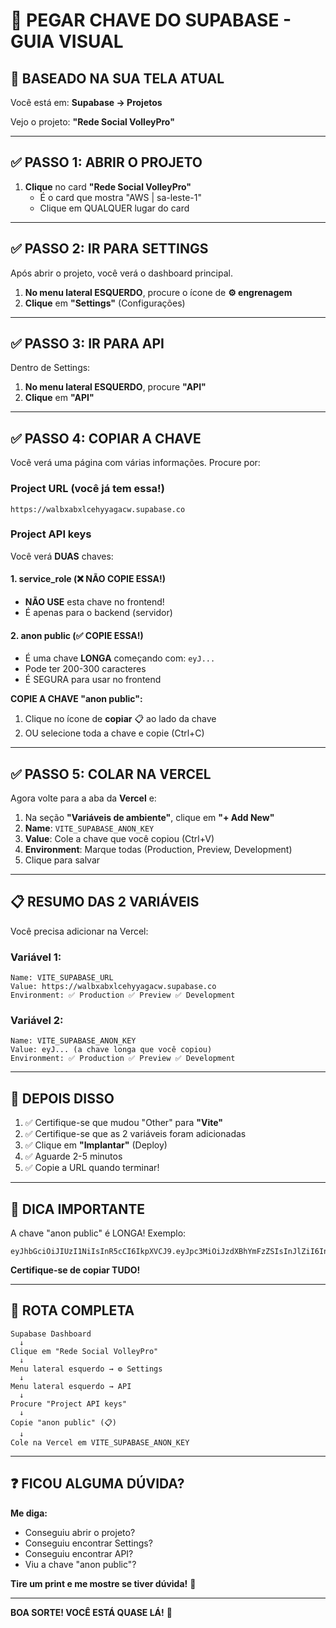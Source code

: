 # 🔑 PEGAR CHAVE DO SUPABASE - GUIA VISUAL

## 📸 BASEADO NA SUA TELA ATUAL

Você está em: **Supabase → Projetos**

Vejo o projeto: **"Rede Social VolleyPro"**

---

## ✅ PASSO 1: ABRIR O PROJETO

1. **Clique** no card **"Rede Social VolleyPro"**
   - É o card que mostra "AWS | sa-leste-1"
   - Clique em QUALQUER lugar do card

---

## ✅ PASSO 2: IR PARA SETTINGS

Após abrir o projeto, você verá o dashboard principal.

1. **No menu lateral ESQUERDO**, procure o ícone de **⚙️ engrenagem**
2. **Clique** em **"Settings"** (Configurações)

---

## ✅ PASSO 3: IR PARA API

Dentro de Settings:

1. **No menu lateral ESQUERDO**, procure **"API"**
2. **Clique** em **"API"**

---

## ✅ PASSO 4: COPIAR A CHAVE

Você verá uma página com várias informações. Procure por:

### Project URL (você já tem essa!)
```
https://walbxabxlcehyyagacw.supabase.co
```

### Project API keys

Você verá **DUAS** chaves:

#### 1. service_role (❌ NÃO COPIE ESSA!)
- **NÃO USE** esta chave no frontend!
- É apenas para o backend (servidor)

#### 2. anon public (✅ COPIE ESSA!)
- É uma chave **LONGA** começando com: `eyJ...`
- Pode ter 200-300 caracteres
- É SEGURA para usar no frontend

**COPIE A CHAVE "anon public":**
1. Clique no ícone de **copiar** 📋 ao lado da chave
2. OU selecione toda a chave e copie (Ctrl+C)

---

## ✅ PASSO 5: COLAR NA VERCEL

Agora volte para a aba da **Vercel** e:

1. Na seção **"Variáveis de ambiente"**, clique em **"+ Add New"**
2. **Name**: `VITE_SUPABASE_ANON_KEY`
3. **Value**: Cole a chave que você copiou (Ctrl+V)
4. **Environment**: Marque todas (Production, Preview, Development)
5. Clique para salvar

---

## 📋 RESUMO DAS 2 VARIÁVEIS

Você precisa adicionar na Vercel:

### Variável 1:
```
Name: VITE_SUPABASE_URL
Value: https://walbxabxlcehyyagacw.supabase.co
Environment: ✅ Production ✅ Preview ✅ Development
```

### Variável 2:
```
Name: VITE_SUPABASE_ANON_KEY
Value: eyJ... (a chave longa que você copiou)
Environment: ✅ Production ✅ Preview ✅ Development
```

---

## 🎯 DEPOIS DISSO

1. ✅ Certifique-se que mudou "Other" para **"Vite"**
2. ✅ Certifique-se que as 2 variáveis foram adicionadas
3. ✅ Clique em **"Implantar"** (Deploy)
4. ✅ Aguarde 2-5 minutos
5. ✅ Copie a URL quando terminar!

---

## 🚨 DICA IMPORTANTE

A chave "anon public" é LONGA! Exemplo:

```
eyJhbGciOiJIUzI1NiIsInR5cCI6IkpXVCJ9.eyJpc3MiOiJzdXBhYmFzZSIsInJlZiI6IndhbGJ4YWJ4bGNlaHl5YWdhY3ciLCJyb2xlIjoiYW5vbiIsImlhdCI6MTY5ODQxMjM0NSwiZXhwIjoyMDE0MDAyMzQ1fQ.abcdefghijklmnopqrstuvwxyz123456789
```

**Certifique-se de copiar TUDO!**

---

## 📸 ROTA COMPLETA

```
Supabase Dashboard
  ↓
Clique em "Rede Social VolleyPro"
  ↓
Menu lateral esquerdo → ⚙️ Settings
  ↓
Menu lateral esquerdo → API
  ↓
Procure "Project API keys"
  ↓
Copie "anon public" (📋)
  ↓
Cole na Vercel em VITE_SUPABASE_ANON_KEY
```

---

## ❓ FICOU ALGUMA DÚVIDA?

**Me diga:**
- Conseguiu abrir o projeto?
- Conseguiu encontrar Settings?
- Conseguiu encontrar API?
- Viu a chave "anon public"?

**Tire um print e me mostre se tiver dúvida!** 📸

---

**BOA SORTE! VOCÊ ESTÁ QUASE LÁ!** 🚀
